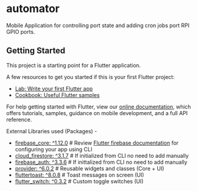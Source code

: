# automator

Mobile Application for controlling port state and adding cron jobs port RPI GPIO ports.

## Getting Started

This project is a starting point for a Flutter application.

A few resources to get you started if this is your first Flutter project:

- [Lab: Write your first Flutter app](https://flutter.dev/docs/get-started/codelab)
- [Cookbook: Useful Flutter samples](https://flutter.dev/docs/cookbook)

For help getting started with Flutter, view our
[online documentation](https://flutter.dev/docs), which offers tutorials,
samples, guidance on mobile development, and a full API reference.

External Libraries used (Packages) - 
- [firebase_core: ^1.12.0](https://pub.dev/packages/firebase_core)     # Review [Flutter firebase documentation](https://firebase.flutter.dev/docs/overview) for configuring your app using CLI
- [cloud_firestore: ^3.1.7](https://pub.dev/packages/cloud_firestore)  # If initialized from CLI no need to add manually
- [firebase_auth: ^3.3.6](https://pub.dev/packages/firebase_auth)      # If inittalized from CLI no need to add manually
- [provider: ^6.0.2](https://pub.dev/packages/provider)                # Reusable widgets and classes (Core + UI) 
- [fluttertoast: ^8.0.8](https://pub.dev/packages/fluttertoast)        # Toast messages on screen (UI)
- [flutter_switch: ^0.3.2](https://pub.dev/packages/flutter_switch)    # Custom toggle switches (UI)
